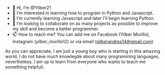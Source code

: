 - 👋 Hi, I’m @Yilber21
- 👀 I’m interested in learning how to program in Python and Javascript.
- 🌱 I’m currently learning Javascript and later I'll begin learning Python.
- 💞️ I’m looking to collaborate on as many projects as possible to improve my skill and become a better programmer.
- 📫 How to reach me? You can add me on Facebook (Yilber Murillo), Instagram (yilber_murillo12) or via email (gilberandres14@gmail.com)

As you can appreciate, I am just a young boy who is starting in this amazing world, I do not have much knowlegde about many programming languages, nevertheless,
I am up to learn from everyone who wants to teach me something helpfull.

<!---
Yilber21/Yilber21 is a ✨ special ✨ repository because its `README.md` (this file) appears on your GitHub profile.
You can click the Preview link to take a look at your changes.
--->

